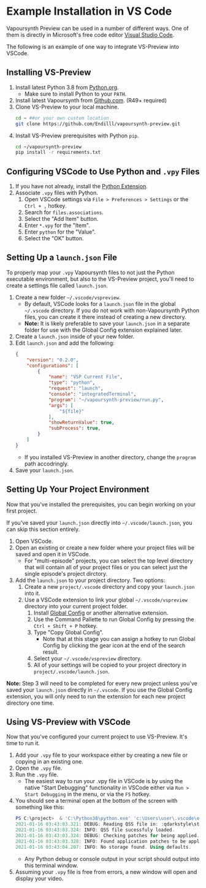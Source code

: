 # Example Installation in VS Code

Vapoursynth Preview can be used in a number of different ways. One of them is directly in Microsoft's free code editor [Visual Studio Code](https://code.visualstudio.com).

The following is an example of one way to integrate VS-Preview into VSCode. 

## Installing VS-Preview

1. Install latest Python 3.8 from [Python.org](https://www.Python.org/downloads/).
    * Make sure to install Python to your `PATH`.
1. Install latest Vapoursynth from [Github.com](https://github.com/vapoursynth/vapoursynth/releases). (R49+ required)
1. Clone VS-Preview to your local machine.
    ```bash
    cd ~ ##or your own custom location
    git clone https://github.com/Endilll/vapoursynth-preview.git
    ```
1. Install VS-Preview prerequisites with Python `pip`.
    ```bash
    cd ~/vapoursynth-preview
    pip install -r requirements.txt
    ```

## Configuring VSCode to Use Python and `.vpy` Files

1. If you have not already, install the [Python Extension](https://marketplace.visualstudio.com/items?itemName=ms-python.python).
1. Associate `.vpy` files with Python.
    1. Open VSCode settings via `File > Preferences > Settings` or the `Ctrl + ,` hotkey.
    1. Search for `files.associations`.
    1. Select the "Add Item" button.
    1. Enter `*.vpy` for the "Item".
    1. Enter `python` for the "Value".
    1. Select the "OK" button.

## Setting Up a `launch.json` File

To properly map your `.vpy` Vapoursynth files to not just the Python executable environment, but also to the VS-Preview project, you'll need to create a settings file called `launch.json`. 

1. Create a new folder `~/.vscode/vspreview`.
    * By default, VSCode looks for a `launch.json` file in the global `~/.vscode` directory. If you do not work with non-Vapoursynth Python files, you can create it there instead of creating a new directory.
    * **Note:** It is likely preferable to save your `launch.json` in a separate folder for use with the Global Config extension explained later.
1. Create a `launch.json` inside of your new folder. 
1. Edit `launch.json` and add the following:
    ```json
    {
        "version": "0.2.0",
        "configurations": [
            {
                "name": "VSP Current File",
                "type": "python",
                "request": "launch",
                "console": "integratedTerminal",
                "program": "~/vapoursynth-preview/run.py",
                "args": [
                    "${file}"
                ],
                "showReturnValue": true,
                "subProcess": true,
            }
        ]
    }
    ```
    * If you installed VS-Preview in another directory, change the `program` path accodringly.
1. Save your `launch.json`.

## Setting Up Your Project Environment

Now that you've installed the prerequisites, you can begin working on your first project.

If you've saved your `launch.json` directly into `~/.vscode/launch.json`, you can skip this section entirely. 

1. Open VSCode.
1. Open an existing or create a new folder where your project files will be saved and open it in VSCode.
    * For "multi-episode" projects, you can select the top level directory that will contain all of your project files or you can select just the single episode's project dirctory.
1. Add the `launch.json` to your project directory. Two options:
    1. Create a new `project/.vscode` directory and copy your `launch.json` into it.
    1. Use a VSCode extension to link your global `~/.vscode/vspreview` directory into your current project folder. 
        1. Install [Global Config](https://marketplace.visualstudio.com/items?itemName=Gruntfuggly.global-config) or another alternative extension.
        1. Use the Command Pallette to run Global Config by pressing the `Ctrl + Shift + P` hotkey.
        1. Type "Copy Global Config".
            * Note that at this stage you can assign a hotkey to run Global Config by clicking the gear icon at the end of the search result.
        1. Select your `~/.vscode/vspreview` directory.
        1. All of your settings will be copied to your project directory in `project/.vscode/launch.json`.

**Note:** Step 3 will need to be completed for every new project unless you've saved your `launch.json` directly in `~/.vscode`. If you use the Global Config extension, you will only need to run the extension for each new project directory one time.

## Using VS-Preview with VSCode

Now that you've configured your current project to use VS-Preview. It's time to run it. 

1. Add your `.vpy` file to your workspace either by creating a new file or copying in an existing one. 
1. Open the `.vpy` file.
1. Run the `.vpy` file.
    * The easiest way to run your .vpy file in VSCode is by using the native "Start Debugging" functionality in VSCode either via `Run > Start Debugging` in the menu, or via the `F5` hotkey. 
1. You should see a terminal open at the bottom of the screen with something like this:
    ```powershell
    PS C:\project>  & 'C:\Python38\python.exe' 'c:\Users\user\.vscode\extensions\ms-python.python-2020.12.424452561\pythonFiles\lib\python\debugpy\launcher' '62134' '--' '~/vapoursynth-preview/run.py' 'C:\project\episode_1_720p.vpy'
    2021-01-16 03:43:03.321: DEBUG: Reading QSS file in: :qdarkstyle\style.qss
    2021-01-16 03:43:03.324: INFO: QSS file sucessfuly loaded.
    2021-01-16 03:43:03.324: DEBUG: Checking patches for being applied.
    2021-01-16 03:43:03.328: INFO: Found application patches to be applied.
    2021-01-16 03:43:04.207: INFO: No storage found. Using defaults.
    ```
    * Any Python debug or console output in your script should output into this terminal window.
1. Assuming your `.vpy` file is free from errors, a new window will open and display your video.

